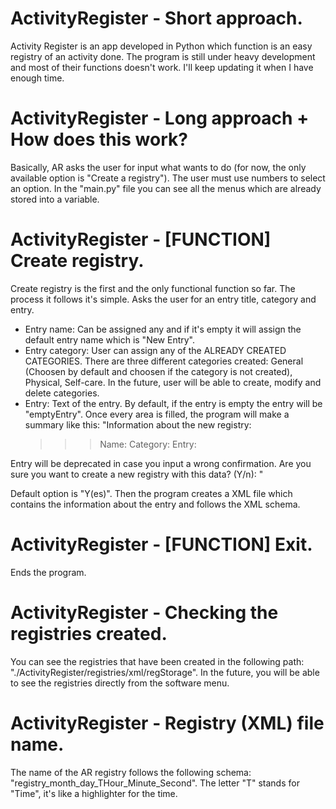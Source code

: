 # ActivityRegister - Short approach.
Activity Register is an app developed in Python which function is an easy registry of an activity done. The program is still under heavy development and most of their functions doesn't work. I'll keep updating it when I have enough time.

# ActivityRegister - Long approach + How does this work?
Basically, AR asks the user for input what wants to do (for now, the only available option is "Create a registry"). The user must use numbers to select an option. In the "main.py" file you can see all the menus which are already stored into a variable.

# ActivityRegister - [FUNCTION] Create registry.
Create registry is the first and the only functional function so far. The process it follows it's simple. Asks the user for an entry title, category and entry.
  - Entry name: Can be assigned any and if it's empty it will assign the default entry name which is "New Entry".
  - Entry category: User can assign any of the ALREADY CREATED CATEGORIES. There are three different categories created: General (Choosen by default and choosen if the category is not created), Physical, Self-care. In the future, user will be able to create, modify and delete categories.
  - Entry: Text of the entry. By default, if the entry is empty the entry will be "emptyEntry".
Once every area is filled, the program will make a summary like this:
"Information about the new registry:
    >>> Name: <entryName>
    >>> Category: <category>
    >>> Entry: <entry>

Entry will be deprecated in case you input a wrong confirmation.
Are you sure you want to create a new registry with this data? (Y/n): "

Default option is "Y(es)". Then the program creates a XML file which contains the information about the entry and follows the XML schema.

# ActivityRegister - [FUNCTION] Exit.
Ends the program.
  
# ActivityRegister - Checking the registries created.
You can see the registries that have been created in the following path: "./ActivityRegister/registries/xml/regStorage". In the future, you will be able to see the registries directly from the software menu.
  
# ActivityRegister - Registry (XML) file name.
The name of the AR registry follows the following schema: "registry_month_day_THour_Minute_Second". The letter "T" stands for "Time", it's like a highlighter for the time.
